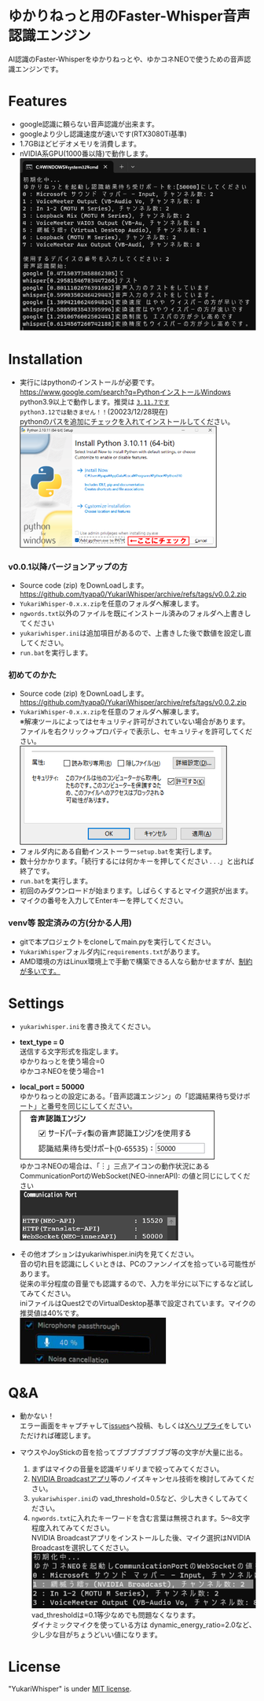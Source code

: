 # ゆかりねっと用のFaster-Whisper音声認識エンジン
AI認識のFaster-Whisperをゆかりねっとや、ゆかコネNEOで使うための音声認識エンジンです。

# Features
* google認識に頼らない音声認識が出来ます。
* googleより少し認識速度が速いです(RTX3080Ti基準)
* 1.7GBほどビデオメモリを消費します。
* nVIDIA系GPU(1000番以降)で動作します。  
![yukarisettei01.png.](/image/YukariWhisper01.png "settei01")  

# Installation
* 実行にはpythonのインストールが必要です。  https://www.google.com/search?q=PythonインストールWindows  
  python3.9以上で動作します。推奨は [`3.11.7です`](https://www.python.org/downloads/release/python-3117/)  
  `python3.12では動きません！！`(20023/12/28現在)  
  pythonのパスを追加にチェックを入れてインストールしてください。  
  ![YukariWhisper05.png.](/image/YukariWhisper05.png "settei05")

### v0.0.1以降バージョンアップの方
  *  Source code (zip) をDownLoadします。 https://github.com/tyapa0/YukariWhisper/archive/refs/tags/v0.0.2.zip
  * `YukariWhisper-0.x.x.zip`を任意のフォルダへ解凍します。  
  *  `ngwords.txt`以外のファイルを既にインストール済みのフォルダへ上書きしてください
  * `yukariwhisper.ini`は追加項目があるので、上書きした後で数値を設定し直してください。
  * `run.bat`を実行します。

### 初めてのかた
  *  Source code (zip) をDownLoadします。 https://github.com/tyapa0/YukariWhisper/archive/refs/tags/v0.0.2.zip
  * `YukariWhisper-0.x.x.zip`を任意のフォルダへ解凍します。  
     ※解凍ツールによってはセキュリティ許可がされていない場合があります。  
   ファイルを右クリック→プロパティで表示し、セキュリティを許可してください。  
     ![kyoka.png.](/image/kyoka.png "kyoka") 
  * フォルダ内にある自動インストーラー`setup.bat`を実行します。
  * 数十分かかります。「続行するには何かキーを押してください . . .」と出れば終了です。
  * `run.bat`を実行します。
  * 初回のみダウンロードが始まります。しばらくするとマイク選択が出ます。
  * マイクの番号を入力してEnterキーを押してください。
### venv等 設定済みの方(分かる人用)  
  * gitで本プロジェクトをcloneしてmain.pyを実行してください。
  * `YukariWhisper`フォルダ内に`requirements.txt`があります。
  * AMD環境の方はLinux環境上で手動で構築できる人なら動かせますが、[制約が多いです。 ](https://rocm.docs.amd.com/en/docs-5.7.1/release/gpu_os_support.html)  

# Settings
* `yukariwhisper.ini`を書き換えてください。  

* **text_type = 0**  
送信する文字形式を指定します。  
ゆかりねっとを使う場合=0  
ゆかコネNEOを使う場合=1  

* **local_port = 50000**  
ゆかりねっとの設定にある。「音声認識エンジン」の「認識結果待ち受けポート」と番号を同じにしてください。  
![yukarisettei02.png.](/image/YukariWhisper02.png "settei02")  
ゆかコネNEOの場合は、「︙」三点アイコンの動作状況にあるCommunicationPortのWebSocket(NEO-innerAPI):  の値と同じにしてください  
![yukarisettei03.png.](/image/YukariWhisper03.png "settei03")  

* その他オプションはyukariwhisper.ini内を見てください。  
  音の切れ目を認識にしくいときは、PCのファンノイズを拾っている可能性があります。  
  従来の半分程度の音量でも認識するので、入力を半分に以下にするなど試してみてください。  
  iniファイルはQuest2でのVirtualDesktop基準で設定されています。マイクの推奨値は40%です。  
![yukarisettei04.png.](/image/YukariWhisper04.png "settei04")  


# Q&A
* 動かない！  
 エラー画面をキャプチャして[issues](https://github.com/tyapa0/YukariWhisper/issues)へ投稿、もしくは[Xへリプライ](https://twitter.com/TYA_PA_)をしていただければ確認します。  

* マウスやJoyStickの音を拾ってブブブブブブブブ等の文字が大量に出る。
  1. まずはマイクの音量を認識ギリギリまで絞ってみてください。
  1. [NVIDIA Broadcastアプリ](https://www.nvidia.com/ja-jp/geforce/broadcasting/broadcast-app/)等のノイズキャンセル技術を検討してみてください。  
  1. `yukariwhisper.ini`の vad_threshold=0.5など、少し大きくしてみてください。
  1. `ngwords.txt`に入れたキーワードを含む言葉は無視されます。5～8文字程度入れてみてください。  
  NVIDIA Broadcastアプリをインストールした後、マイク選択はNVIDIA Broadcastを選択してください。  
  ![yukarisettei06.png.](/image/YukariWhisper06.png "settei06")  
  vad_thresholdは=0.1等少なめでも問題なくなります。  
  ダイナミックマイクを使っている方は dynamic_energy_ratio=2.0など、少し少な目がちょうどいい値になります。  

# License
"YukariWhisper" is under [MIT license](https://en.wikipedia.org/wiki/MIT_License).

